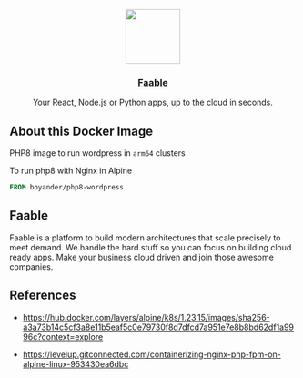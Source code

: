 <p align="center">
  <a href="https://faable.com">
    <img src="https://www.faable.com/logo/Emblem.png" height="96">
    <h3 align="center">Faable</h3>
  </a>
</p>

<p align="center">
  Your React, Node.js or Python apps, up to the cloud in seconds.
</p>

## About this Docker Image

PHP8 image to run wordpress in `arm64` clusters

To run php8 with Nginx in Alpine

```Dockerfile
FROM boyander/php8-wordpress
```

## Faable

Faable is a platform to build modern architectures that scale precisely to meet demand. We handle the hard stuff so you can focus on building cloud ready apps. Make your business cloud driven and join those awesome companies.

## References

- https://hub.docker.com/layers/alpine/k8s/1.23.15/images/sha256-a3a73b14c5cf3a8e11b5eaf5c0e79730f8d7dfcd7a951e7e8b8bd62df1a9996c?context=explore

- https://levelup.gitconnected.com/containerizing-nginx-php-fpm-on-alpine-linux-953430ea6dbc

